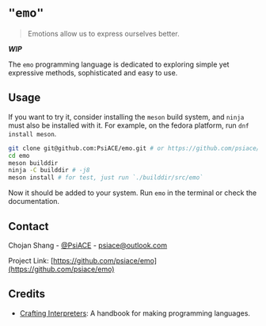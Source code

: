 # `"emo"`

> Emotions allow us to express ourselves better.

_**WIP**_

The `emo` programming language is dedicated to exploring simple yet expressive methods, sophisticated and easy to use.

## Usage

If you want to try it, consider installing the `meson` build system, and `ninja` must also be installed with it.
For example, on the fedora platform, run `dnf install meson`.

```bash
git clone git@github.com:PsiACE/emo.git # or https://github.com/psiace/emo.git
cd emo
meson builddir
ninja -C builddir # -j8
meson install # for test, just run `./builddir/src/emo`
```

Now it should be added to your system. Run `emo` in the terminal or check the documentation.

## Contact

Chojan Shang - [@PsiACE](https://github.com/psiace) - <psiace@outlook.com>

Project Link: [https://github.com/psiace/emo](https://github.com/psiace/emo)

## Credits

- [Crafting Interpreters](http://www.craftinginterpreters.com): A handbook for making programming languages.
